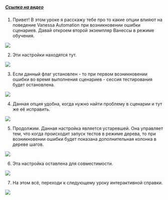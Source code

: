 ﻿##### [Ссылка на видео](https://youtu.be/ZlOpzTJsZxo)

001. Привет! В этом уроке я расскажу тебе про то какие опции влияют на поведение Vanessa Automation при возникновении ошибки сценариев. Давай откроем второй экземпляр Ванессы в режиме обучения.

![](https://vanessa-files.do.bit-erp.ru/Doc/1.2.041.1/MD/Глава02/images/000_ЗакладкаСервисВыполнениеПриВозникновенииОшибки.png)

002. Эти настройки находятся тут.

![](https://vanessa-files.do.bit-erp.ru/Doc/1.2.041.1/MD/Глава02/images/009_ЗакладкаСервисВыполнениеПриВозникновенииОшибки.png)

003. Если данный флаг установлен - то при первом возникновении ошибки во время выполнения сценариев - сессия тестирования будет остановлена.

![](https://vanessa-files.do.bit-erp.ru/Doc/1.2.041.1/MD/Глава02/images/014_ЗакладкаСервисВыполнениеПриВозникновенииОшибки.png)

004. Данная опция удобна, когда нужно найти проблему в сценарии и тут же её исправить.

![](https://vanessa-files.do.bit-erp.ru/Doc/1.2.041.1/MD/Глава02/images/017_ЗакладкаСервисВыполнениеПриВозникновенииОшибки.png)

005. Продолжим. Данная настройка является устаревшей. Она управляет тем, что когда происходит запуск тестов в режиме дерева, то при возникновении ошибки будет показана дополнительная колонка в дереве шагов.

![](https://vanessa-files.do.bit-erp.ru/Doc/1.2.041.1/MD/Глава02/images/020_ЗакладкаСервисВыполнениеПриВозникновенииОшибки.png)

006. Эта настройка оставлена для совместимости.

![](https://vanessa-files.do.bit-erp.ru/Doc/1.2.041.1/MD/Глава02/images/023_ЗакладкаСервисВыполнениеПриВозникновенииОшибки.png)

007. На этом всё, переходи к следующему уроку интерактивной справки.

![](https://vanessa-files.do.bit-erp.ru/Doc/1.2.041.1/MD/Глава02/images/024_ЗакладкаСервисВыполнениеПриВозникновенииОшибки.png)
